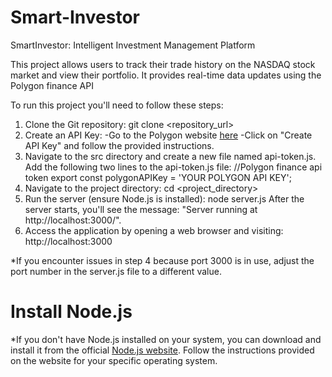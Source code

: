 # Smart-Investor
SmartInvestor: Intelligent Investment Management Platform

This project allows users to track their trade history on the NASDAQ stock market and view their portfolio. 
It provides real-time data updates using the Polygon finance API

To run this project you'll need to follow these steps:
1. Clone the Git repository:
  git clone <repository_url>
2. Create an API Key:
  -Go to the Polygon website [here](https://polygon.io/) 
  -Click on "Create API Key" and follow the provided instructions.
3. Navigate to the src directory and create a new file named api-token.js. Add the following two lines to the api-token.js file:
  //Polygon finance api token
  export const polygonAPIKey = 'YOUR POLYGON API KEY';
4. Navigate to the project directory:
  cd <project_directory>
5. Run the server (ensure Node.js is installed):
  node server.js
  After the server starts, you'll see the message: "Server running at http://localhost:3000/".
7. Access the application by opening a web browser and visiting: http://localhost:3000

*If you encounter issues in step 4 because port 3000 is in use, adjust the port number in the server.js file to a different value.

# Install Node.js
*If you don't have Node.js installed on your system, you can download and install it from the official [Node.js website](https://nodejs.org/). Follow the instructions provided on the website for your specific operating system.
